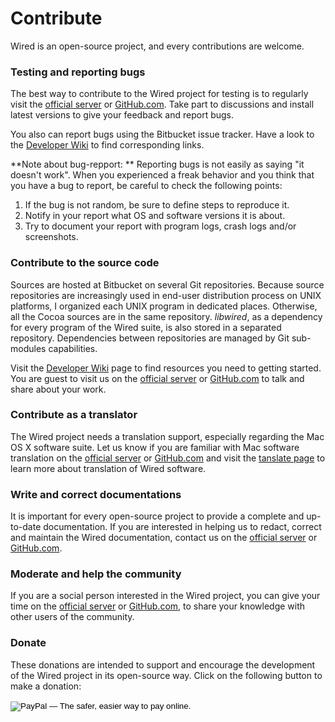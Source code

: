 # Contribute

Wired is an open-source project, and every contributions are welcome.

### Testing and reporting bugs

The best way to contribute to the Wired project for testing is to regularly visit the [official server](contacts.html#official) or [GitHub.com](https://github.com/nark). Take part to discussions and install latest versions to give your feedback and report bugs.

You also can report bugs using the Bitbucket issue tracker. Have a look to the [Developer Wiki](developers/index.html) to find corresponding links.

**Note about bug-repport: **
Reporting bugs is not easily as saying "it doesn't work". When you experienced a freak behavior and you think that you have a bug to report, be careful to check the following points:

1. If the bug is not random, be sure to define steps to reproduce it.
2. Notify in your report what OS and software versions it is about.
3. Try to document your report with program logs, crash logs and/or screenshots.

### Contribute to the source code

Sources are hosted at Bitbucket on several Git repositories. Because source repositories are increasingly used in end-user distribution process on UNIX platforms, I organized each UNIX program in dedicated places. Otherwise, all the Cocoa sources are in the same repository. *libwired*, as a dependency for every program of the Wired suite, is also stored in a separated repository. Dependencies between repositories are managed by Git sub-modules capabilities.

Visit the [Developer Wiki](developers/index.html) page to find resources you need to getting started. You are guest to visit us on the [official server](contacts.html#official) or [GitHub.com](https://github.com/nark) to talk and share about your work. 

### Contribute as a translator

The Wired project needs a translation support, especially regarding the Mac OS X software suite. Let us know if you are familiar with Mac software translation on the [official server](contacts.html#official) or [GitHub.com](https://github.com/nark) and visit the [tanslate page](translate.html) to learn more about translation of Wired software.

### Write and correct documentations

It is important for every open-source project to provide a complete and up-to-date documentation. If you are interested in helping us to redact, correct and maintain the  Wired documentation, contact us on the [official server](contacts.html#official) or [GitHub.com](https://github.com/nark).

### Moderate and help the community

If you are a social person interested in the Wired project, you can give your time on the [official server](contacts.html#official) or [GitHub.com](https://github.com/nark), to share your knowledge with other users of the community.

### Donate

These donations are intended to support and encourage the development of the Wired project in its open-source way. Click on the following button to make a donation:

<form action="https://www.paypal.com/cgi-bin/webscr" method="post">
			<input type="hidden" name="cmd" value="_s-xclick" />
			<input type="hidden" name="hosted_button_id" value="SWCXYLAUGF9BU" />
			<input type="image" src="https://www.paypalobjects.com/en_GB/i/btn/btn_donate_SM.gif" border="0" name="submit" alt="PayPal — The safer, easier way to pay online." />

<img alt="" border="0" src="https://www.paypalobjects.com/fr_FR/i/scr/pixel.gif" width="1" height="1" />
</form>

